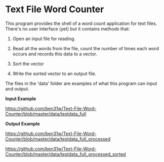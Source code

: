 # Text File Word Counter
This program provides the shell of a word count application for text files. 
There's no user interface (yet) but it contains methods that:

1.  Open an input file for reading.

2.  Read all the words from the file, count the number of times each
    word occurs and records this data to a vector.

3.  Sort the vector

4.  Write the sorted vector to an output file.


The files in the 'data' folder are examples of what this program can input and output.

**Input Example**

https://github.com/ben31w/Text-File-Word-Counter/blob/master/data/testdata_full 

**Output Example**

https://github.com/ben31w/Text-File-Word-Counter/blob/master/data/testdata_full_processed

https://github.com/ben31w/Text-File-Word-Counter/blob/master/data/testdata_full_processed_sorted

